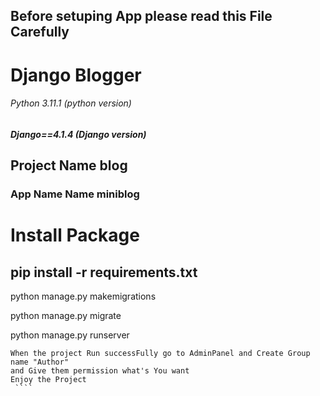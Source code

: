 ## Before setuping App please read this File Carefully
<h1> Django Blogger </h1>

<h6> Python 3.11.1 (python version) </h6>
<h5>Django==4.1.4 (Django version) </h5>


<h2> Project Name blog </h2>
<h3> App Name Name miniblog </h3>



<h1> Install Package </h1>

<h2> pip install -r requirements.txt </h2>
<p> python manage.py makemigrations </p>
<p> python manage.py migrate </p>
<p> python manage.py runserver </p>


`````
When the project Run successFully go to AdminPanel and Create Group name "Author" 
and Give them permission what's You want
Enjoy the Project
 ````





